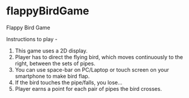 # flappyBirdGame
Flappy Bird Game

Instructions to play -

1. This game uses a 2D display.
2. Player has to direct the flying bird, which moves continuously to the right, between the sets of pipes.
3. You can use space-bar on PC/Laptop or touch screen on your smartphone to make bird flap.
4. If the bird touches the pipe/falls, you lose...
5. Player earns a point for each pair of pipes the bird crosses.
